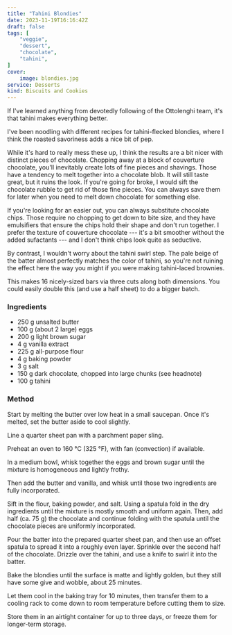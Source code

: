 ```yaml
---
title: "Tahini Blondies"
date: 2023-11-19T16:16:42Z
draft: false
tags: [
    "veggie",
    "dessert",
    "chocolate",
    "tahini",
]
cover:
    image: blondies.jpg
service: Desserts
kind: Biscuits and Cookies
---
```


If I've learned anything from devotedly following of the Ottolenghi team, it's that tahini makes everything better.

I've been noodling with different recipes for tahini-flecked blondies, where I think the roasted savoriness adds a nice bit of pep.

While it's hard to really mess these up, I think the results are a bit nicer with distinct pieces of chocolate. Chopping away at a block of couverture chocolate, you'll inevitably create lots of fine pieces and shavings. Those have a tendency to melt together into a chocolate blob. It will still taste great, but it ruins the look. If you're going for broke, I would sift the chocolate rubble to get rid of those fine pieces. You can always save them for later when you need to melt down chocolate for something else.

If you're looking for an easier out, you can always substitute chocolate chips. Those require no chopping to get down to bite size, and they have emulsifiers that ensure the chips hold their shape and don't run together. I prefer the texture of couverture chocolate --- it's a bit smoother without the added sufactants --- and I don't think chips look quite as seductive.

By contrast, I wouldn't worry about the tahini swirl step. The pale beige of the batter almost perfectly matches the color of tahini, so you're not ruining the effect here the way you might if you were making tahini-laced brownies.

This makes 16 nicely-sized bars via three cuts along both dimensions. You could easily double this (and use a half sheet) to do a bigger batch.

### Ingredients

* 250 g unsalted butter
* 100 g (about 2 large) eggs
* 200 g light brown sugar
* 4 g vanilla extract
* 225 g all-purpose flour
* 4 g baking powder
* 3 g salt
* 150 g dark chocolate, chopped into large chunks (see headnote)
* 100 g tahini

### Method

Start by melting the butter over low heat in a small saucepan. Once it's melted, set the butter aside to cool slightly.

Line a quarter sheet pan with a parchment paper sling.

Preheat an oven to 160 °C (325 °F), with fan (convection) if available.

In a medium bowl, whisk together the eggs and brown sugar until the mixture is homogeneous and lightly frothy.

Then add the butter and vanilla, and whisk until those two ingredients are fully incorporated.

Sift in the flour, baking powder, and salt. Using a spatula fold in the dry ingredients until the mixture is mostly smooth and uniform again. Then, add half (ca. 75 g) the chocolate and continue folding with the spatula until the chocolate pieces are uniformly incorporated.

Pour the batter into the prepared quarter sheet pan, and then use an offset spatula to spread it into a roughly even layer. Sprinkle over the second half of the chocolate. Drizzle over the tahini, and use a knife to swirl it into the batter.

Bake the blondies until the surface is matte and lightly golden, but they still have some give and wobble, about 25 minutes.

Let them cool in the baking tray for 10 minutes, then transfer them to a cooling rack to come down to room temperature before cutting them to size.

Store them in an airtight container for up to three days, or freeze them for longer-term storage.
